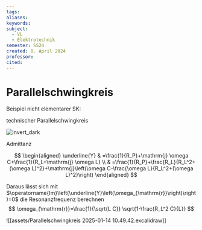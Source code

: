 ```yaml
---
tags: 
aliases: 
keywords: 
subject:
  - VL
  - Elektrotechnik
semester: SS24
created: 8. April 2024
professor: 
cited:
---
```

 

# Parallelschwingkreis

Beispiel nicht elementarer SK:

technischer Parallelschwingkreis


![invert_dark](ParallelSK.png)


Admittanz 

$$
\begin{aligned}
\underline{Y} & =\frac{1}{R_P}+\mathrm{j} \omega C+\frac{1}{R_L+\mathrm{j} \omega L} \\
& =\frac{1}{R_P}+\frac{R_L}{R_L^2+(\omega L)^2}+\mathrm{j}\left(\omega C-\frac{\omega L}{R_L^2+(\omega L)^2}\right)
\end{aligned}
$$

Daraus lässt sich mit $\operatorname{Im}\left(\underline{Y}\left(\omega_{\mathrm{r}}\right)\right)=0$ die Resonanzfrequenz berechnen
$$
\omega_{\mathrm{r}}=\frac{1}{\sqrt{L C}} \sqrt{1-\frac{R_L^2 C}{L}}
$$

![[assets/Parallelschwingkreis 2025-01-14 10.49.42.excalidraw]]